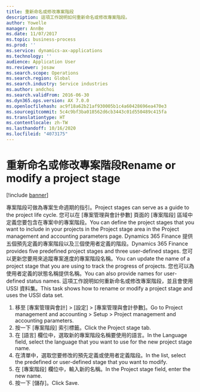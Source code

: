 ```yaml
---
title: 重新命名或修改專案階段
description: 這項工作說明如何重新命名或修改專案階段。
author: Yowelle
manager: AnnBe
ms.date: 11/07/2017
ms.topic: business-process
ms.prod: ''
ms.service: dynamics-ax-applications
ms.technology: ''
audience: Application User
ms.reviewer: josaw
ms.search.scope: Operations
ms.search.region: Global
ms.search.industry: Service industries
ms.author: andchoi
ms.search.validFrom: 2016-06-30
ms.dyn365.ops.version: AX 7.0.0
ms.openlocfilehash: ac9f18a62b21af930005b1c4a60428696ea470e3
ms.sourcegitcommit: 5c4c9bf3ba018562d6cb3443c01d550489c415fa
ms.translationtype: HT
ms.contentlocale: zh-TW
ms.lasthandoff: 10/16/2020
ms.locfileid: "4073175"
---
```

# <a name="rename-or-modify-a-project-stage"></a><span data-ttu-id="fe0a7-103">重新命名或修改專案階段</span><span class="sxs-lookup"><span data-stu-id="fe0a7-103">Rename or modify a project stage</span></span>

[!include [banner](../../includes/banner.md)]

<span data-ttu-id="fe0a7-104">專案階段可做為專案生命週期的指引。</span><span class="sxs-lookup"><span data-stu-id="fe0a7-104">Project stages can serve as a guide to the project life cycle.</span></span> <span data-ttu-id="fe0a7-105">您可以在 [專案管理與會計參數] 頁面的 [專案階段] 區域中定義您要包含在專案中的專案階段。</span><span class="sxs-lookup"><span data-stu-id="fe0a7-105">You can define the project stages that you want to include in your projects in the Project stage area in the Project management and accounting parameters page.</span></span> <span data-ttu-id="fe0a7-106">Dynamics 365 Finance 提供五個預先定義的專案階段以及三個使用者定義的階段。</span><span class="sxs-lookup"><span data-stu-id="fe0a7-106">Dynamics 365 Finance provides five predefined project stages and three user-defined stages.</span></span> <span data-ttu-id="fe0a7-107">您可以更新您要用來追蹤專案進度的專案階段名稱。</span><span class="sxs-lookup"><span data-stu-id="fe0a7-107">You can update the name of a project stage that you are using to track the progress of projects.</span></span> <span data-ttu-id="fe0a7-108">您也可以為使用者定義的狀態名稱提供名稱。</span><span class="sxs-lookup"><span data-stu-id="fe0a7-108">You can also provide names for user-defined status names.</span></span> <span data-ttu-id="fe0a7-109">這項工作說明如何重新命名或修改專案階段，並且會使用 USSI 資料集。</span><span class="sxs-lookup"><span data-stu-id="fe0a7-109">This task shows how to rename or modify a project stage and uses the USSI data set.</span></span>

1. <span data-ttu-id="fe0a7-110">移至 [專案管理與會計] > [設定] > [專案管理與會計參數]。</span><span class="sxs-lookup"><span data-stu-id="fe0a7-110">Go to Project management and accounting > Setup > Project management and accounting parameters.</span></span>
2. <span data-ttu-id="fe0a7-111">按一下 [專案階段] 索引標籤。</span><span class="sxs-lookup"><span data-stu-id="fe0a7-111">Click the Project stage tab.</span></span>
3. <span data-ttu-id="fe0a7-112">在 [語言] 欄位中，選取新的專案階段名稱要使用的語言。</span><span class="sxs-lookup"><span data-stu-id="fe0a7-112">In the Language field, select the language that you want to use for the new project stage name.</span></span>
4. <span data-ttu-id="fe0a7-113">在清單中，選取您要修改的預先定義或使用者定義階段。</span><span class="sxs-lookup"><span data-stu-id="fe0a7-113">In the list, select the predefined or user-defined stage that you want to modify.</span></span> 
5. <span data-ttu-id="fe0a7-114">在 [專案階段] 欄位中，輸入新的名稱。</span><span class="sxs-lookup"><span data-stu-id="fe0a7-114">In the Project stage field, enter the new name.</span></span>
6. <span data-ttu-id="fe0a7-115">按一下 [儲存]。</span><span class="sxs-lookup"><span data-stu-id="fe0a7-115">Click Save.</span></span>
